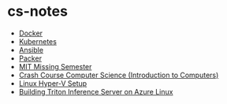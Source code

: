 # cs-notes

- [Docker](https://github.com/liulanze/cs-notes/blob/main/notes/docker.md)
- [Kubernetes](https://github.com/liulanze/cs-notes/blob/main/notes/kubernetes.md)
- [Ansible](https://github.com/liulanze/cs-notes/blob/main/notes/ansible.md)
- [Packer](https://github.com/liulanze/cs-notes/blob/main/notes/packer.md)
- [MIT Missing Semester](https://github.com/liulanze/mit-missing-semester)
- [Crash Course Computer Science (Introduction to
  Computers)](https://github.com/liulanze/cs-notes/blob/main/notes/crash-course-cs.md)
- [Linux Hyper-V
  Setup](https://github.com/liulanze/cs-notes/blob/main/notes/linux-hyper-v-setup.md)
- [Building Triton Inference Server on Azure
  Linux](https://github.com/liulanze/cs-notes/blob/main/notes/tritonserver.md)
